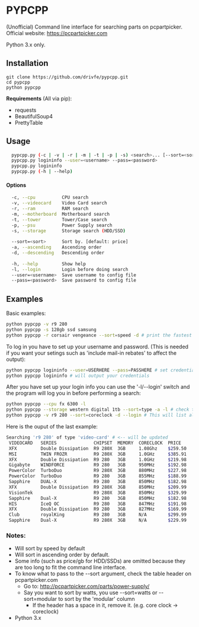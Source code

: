 # PYPCPP
(Unofficial) Command line interface for searching parts on pcpartpicker.
Official website: https://pcpartpicker.com

Python 3.x only.

## Installation
```
git clone https://github.com/drivfe/pypcpp.git
cd pypcpp
python pypcpp
```
**Requirements** (All via pip):
* requests
* BeautifulSoup4
* PrettyTable

## Usage
```sh
  pypcpp.py (-c | -v | -r | -m | -t | -p | -s) <search>... [--sort=<sort> [-a | -d]] [-l]
  pypcpp.py logininfo --user=<username> --pass=<password>
  pypcpp.py logininfo
  pypcpp.py (-h | --help)
```
#### Options
```sh
  -c, --cpu          CPU search
  -v, --videocard    Video Card search
  -r, --ram          RAM search
  -m, --motherboard  Motherboard search
  -t, --tower        Tower/Case search
  -p, --psu          Power Supply search
  -s, --storage      Storage search (HDD/SSD)
  
  --sort=<sort>      Sort by. [default: price]
  -a, --ascending    Ascending order
  -d, --descending   Descending order
  
  -h, --help         Show help
  -l, --login        Login before doing search
  --user=<username>  Save username to config file
  --pass=<password>  Save password to config file
 ```

## Examples
Basic examples:
```sh
python pypcpp -v r9 280
python pypcpp -s 128gb ssd samsung
python pypcpp -r corsair vengeance --sort=speed -d # print the fastest RAMs
```

To log in you have to set up your username and password. (This is needed if you want your setings such as 'include mail-in rebates' to affect the output):
```sh
python pypcpp logininfo --user=USERHERE --pass=PASSHERE # set credentials
python pypcpp logininfo # will output your credentials
```

After you have set up your login info you can use the '-l/--login' switch and the program will log you in before performing a search:
```sh
python pypcpp --cpu fx 6300 -l
python pypcpp --storage western digital 1tb --sort=type -a -l # check the notes for more info on what to pass to --sort
python pypcpp -v r9 280 --sort=coreclock -d --login # This will list all r9 280s sorted by their coreclock speed in descending order after logging in on your account.
```

Here is the ouput of the last example:
```sh
Searching 'r9 280' of type 'video-card' # <-- will be updated
 VIDEOCARD   SERIES              CHIPSET  MEMORY  CORECLOCK  PRICE
 XFX         Double Dissipation  R9 280X  3GB     1.08Ghz    $259.50
 MSI         TWIN FROZR          R9 280X  3GB     1.0GHz     $385.91
 XFX         Double Dissipation  R9 280   3GB     1.0GHz     $219.98
 Gigabyte    WINDFORCE           R9 280   3GB     950MHz     $192.98
 PowerColor  TurboDuo            R9 280X  3GB     880MHz     $227.98
 PowerColor  TurboDuo            R9 280   3GB     855MHz     $188.99
 Sapphire    DUAL-X              R9 280   3GB     850MHz     $182.98
 XFX         Double Dissipation  R9 280X  3GB     850MHz     $209.99
 VisionTek                       R9 280X  3GB     850MHz     $329.99
 Sapphire    Dual-X              R9 280   3GB     850MHz     $182.98
 HIS         IceQ OC             R9 280   3GB     847MHz     $191.98
 XFX         Double Dissipation  R9 280   3GB     827MHz     $169.99
 Club        royalKing           R9 280   3GB     N/A        $299.99
 Sapphire    Dual-X              R9 280X  3GB     N/A        $229.99
```

### Notes:
* Will sort by speed by default 
* Will sort in ascending order by default.
* Some info (such as price/gb for HDD/SSDs) are omitted because they are too long to fit the command line interface.
* To know what to pass to the --sort argument, check the table header on pcpartpicker.com
	* Go to: http://pcpartpicker.com/parts/power-supply/
	* Say you want to sort by watts, you use --sort=watts or --sort=modular to sort by the 'modular' column
		* If the header has a space in it, remove it. (e.g. core clock -> coreclock)
* Python 3.x